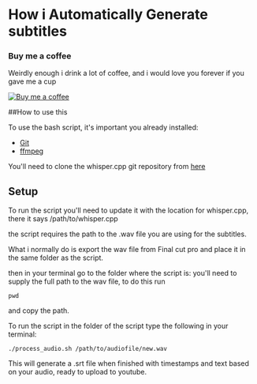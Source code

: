 # How i Automatically Generate subtitles

### Buy me a coffee
Weirdly enough i drink a lot of coffee, and i would love you forever if you gave me a cup

[![Buy me a coffee](https://cdn.buymeacoffee.com/buttons/v2/default-yellow.png 'buy me a coffee')](https://www.buymeacoffee.com/techwithnich)

##How to use this

To use the bash script, it's important you already installed:
- [Git](https://git-scm.com/)
- [ffmpeg](https://formulae.brew.sh/formula/ffmpeg)

You'll need to clone the whisper.cpp git repository from [here](https://github.com/ggerganov/whisper.cpp)

## Setup
To run the script you'll need to update it with the location for whisper.cpp, there it says /path/to/whisper.cpp

the script requires the path to the .wav file you are using for the subtitles.

What i normally do is export the wav file from Final cut pro and place it in the same folder as the script.

then in your terminal go to the folder where the script is:
you'll need to supply the full path to the wav file, to do this run 

```
pwd

```
 and copy the path.

To run the script in the folder of the script type the following in your terminal:

```
./process_audio.sh /path/to/audiofile/new.wav
```
This will generate a .srt file when finished with timestamps and text based on your audio, ready to upload to youtube.

